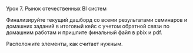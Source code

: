 Урок 7. Рынок отечественных BI систем

Финализируйте текущий дашборд со всеми результатами семинаров и домашних заданий в итоговый кейс с учетом обратной связи по домашним работам и пришлите финальный файл в pbix и pdf.

Расположите элементы, как считает нужным.

